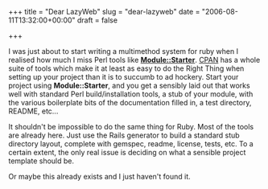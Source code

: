 +++
title = "Dear LazyWeb"
slug = "dear-lazyweb"
date = "2006-08-11T13:32:00+00:00"
draft = false

+++

I was just about to start writing a multimethod system for ruby when I realised how much I miss Perl tools like [**Module::Starter**](http://search.cpan.org/~petdance/Module-Starter-1.42/lib/Module/Starter.pm). [CPAN](http://www.cpan.org/) has a whole suite of tools which make it at least as easy to do the Right Thing when setting up your project than it is to succumb to ad hockery. Start your project using **Module::Starter**, and you get a sensibly laid out that works well with standard Perl build/installation tools, a stub of your module, with the various boilerplate bits of the documentation filled in, a test directory, README, etc...

It shouldn't be impossible to do the same thing for Ruby. Most of the tools are already here. Just use the Rails generator to build a standard stub directory layout, complete with gemspec, readme, license, tests, etc. To a certain extent, the only real issue is deciding on what a sensible project template should be.

Or maybe this already exists and I just haven't found it.
